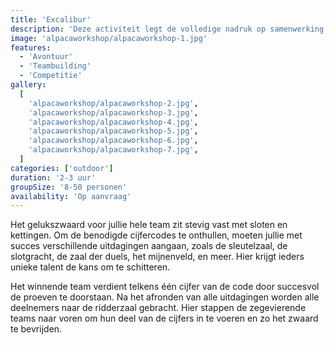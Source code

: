 ```yaml
---
title: 'Excalibur'
description: 'Deze activiteit legt de volledige nadruk op samenwerking'
image: 'alpacaworkshop/alpacaworkshop-1.jpg'
features:
  - 'Avontuur'
  - 'Teambuilding'
  - 'Competitie'
gallery:
  [
    'alpacaworkshop/alpacaworkshop-2.jpg',
    'alpacaworkshop/alpacaworkshop-3.jpg',
    'alpacaworkshop/alpacaworkshop-4.jpg',
    'alpacaworkshop/alpacaworkshop-5.jpg',
    'alpacaworkshop/alpacaworkshop-6.jpg',
    'alpacaworkshop/alpacaworkshop-7.jpg',
  ]
categories: ['outdoor']
duration: '2-3 uur'
groupSize: '8-50 personen'
availability: 'Op aanvraag'
---
```


Het gelukszwaard voor jullie hele team zit stevig vast met sloten en kettingen. Om de benodigde cijfercodes te onthullen, moeten jullie met succes verschillende uitdagingen aangaan, zoals de sleutelzaal, de slotgracht, de zaal der duels, het mijnenveld, en meer. Hier krijgt ieders unieke talent de kans om te schitteren.

Het winnende team verdient telkens één cijfer van de code door succesvol de proeven te doorstaan. Na het afronden van alle uitdagingen worden alle deelnemers naar de ridderzaal gebracht. Hier stappen de zegevierende teams naar voren om hun deel van de cijfers in te voeren en zo het zwaard te bevrijden.
